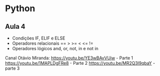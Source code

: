 # Python

## Aula 4
- Condições IF, ELIF e ELSE
- Operadores relacionais == > >= < <= !=
- Operadores lógicos and, or, not, in e not in

Canal Otávio Miranda:
https://youtu.be/YE3wBAvVUjw - Parte 1
https://youtu.be/1MAPLDgFRe8 - Parte 2
https://youtu.be/MR2Q3I9qbaY - parte 3
